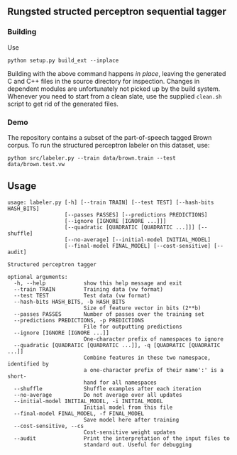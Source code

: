 ## Rungsted structed perceptron sequential tagger

### Building 

Use

``python setup.py build_ext --inplace``

Building with the above command happens *in place*, leaving the generated C and C++ files in the source directory for inspection. Changes in dependent modules are unfortunately not picked up by the build system. Whenever you need to start from a clean slate, use the supplied `clean.sh` script to get rid of the generated files. 

### Demo

The repository contains a subset of the part-of-speech tagged Brown corpus. To run the structured perceptron labeler on this dataset, use:

``python src/labeler.py --train data/brown.train --test data/brown.test.vw``

## Usage


```
usage: labeler.py [-h] [--train TRAIN] [--test TEST] [--hash-bits HASH_BITS]
                  [--passes PASSES] [--predictions PREDICTIONS]
                  [--ignore [IGNORE [IGNORE ...]]]
                  [--quadratic [QUADRATIC [QUADRATIC ...]]] [--shuffle]
                  [--no-average] [--initial-model INITIAL_MODEL]
                  [--final-model FINAL_MODEL] [--cost-sensitive] [--audit]

Structured perceptron tagger

optional arguments:
  -h, --help            show this help message and exit
  --train TRAIN         Training data (vw format)
  --test TEST           Test data (vw format)
  --hash-bits HASH_BITS, -b HASH_BITS
                        Size of feature vector in bits (2**b)
  --passes PASSES       Number of passes over the training set
  --predictions PREDICTIONS, -p PREDICTIONS
                        File for outputting predictions
  --ignore [IGNORE [IGNORE ...]]
                        One-character prefix of namespaces to ignore
  --quadratic [QUADRATIC [QUADRATIC ...]], -q [QUADRATIC [QUADRATIC ...]]
                        Combine features in these two namespace, identified by
                        a one-character prefix of their name':' is a short-
                        hand for all namespaces
  --shuffle             Shuffle examples after each iteration
  --no-average          Do not average over all updates
  --initial-model INITIAL_MODEL, -i INITIAL_MODEL
                        Initial model from this file
  --final-model FINAL_MODEL, -f FINAL_MODEL
                        Save model here after training
  --cost-sensitive, --cs
                        Cost-sensitive weight updates
  --audit               Print the interpretation of the input files to
                        standard out. Useful for debugging
```
